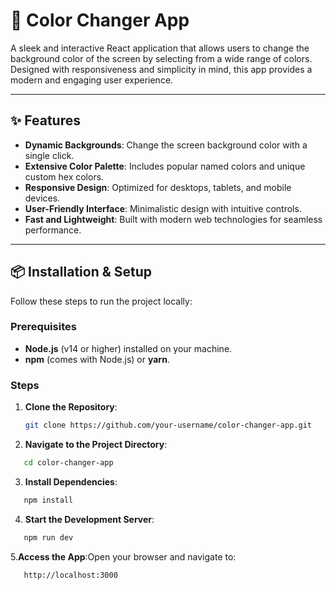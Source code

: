 # 🎨 Color Changer App

A sleek and interactive React application that allows users to change the background color of the screen by selecting from a wide range of colors. Designed with responsiveness and simplicity in mind, this app provides a modern and engaging user experience.

---

## ✨ Features

- **Dynamic Backgrounds**: Change the screen background color with a single click.
- **Extensive Color Palette**: Includes popular named colors and unique custom hex colors.
- **Responsive Design**: Optimized for desktops, tablets, and mobile devices.
- **User-Friendly Interface**: Minimalistic design with intuitive controls.
- **Fast and Lightweight**: Built with modern web technologies for seamless performance.

---

## 📦 Installation & Setup

Follow these steps to run the project locally:

### Prerequisites

- **Node.js** (v14 or higher) installed on your machine.
- **npm** (comes with Node.js) or **yarn**.

### Steps

1. **Clone the Repository**:
   ```bash
   git clone https://github.com/your-username/color-changer-app.git

2. **Navigate to the Project Directory**:
```bash
   cd color-changer-app
```
3. **Install Dependencies**:
```bash
   npm install
```
4. **Start the Development Server**:
```bash
   npm run dev
```
5.**Access the App**:Open your browser and navigate to:
```bash
   http://localhost:3000
```
